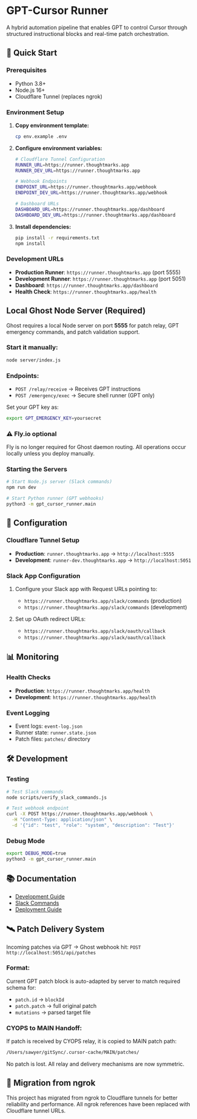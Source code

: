 # GPT-Cursor Runner

A hybrid automation pipeline that enables GPT to control Cursor through structured instructional blocks and real-time patch orchestration.

## 🚀 Quick Start

### Prerequisites
- Python 3.8+
- Node.js 16+
- Cloudflare Tunnel (replaces ngrok)

### Environment Setup

1. **Copy environment template:**
   ```bash
   cp env.example .env
   ```

2. **Configure environment variables:**
   ```bash
   # Cloudflare Tunnel Configuration
   RUNNER_URL=https://runner.thoughtmarks.app
   RUNNER_DEV_URL=https://runner.thoughtmarks.app
   
   # Webhook Endpoints
   ENDPOINT_URL=https://runner.thoughtmarks.app/webhook
   ENDPOINT_DEV_URL=https://runner.thoughtmarks.app/webhook
   
   # Dashboard URLs
   DASHBOARD_URL=https://runner.thoughtmarks.app/dashboard
   DASHBOARD_DEV_URL=https://runner.thoughtmarks.app/dashboard
   ```

3. **Install dependencies:**
   ```bash
   pip install -r requirements.txt
   npm install
   ```

### Development URLs
- **Production Runner**: `https://runner.thoughtmarks.app` (port 5555)
- **Development Runner**: `https://runner.thoughtmarks.app` (port 5051)
- **Dashboard**: `https://runner.thoughtmarks.app/dashboard`
- **Health Check**: `https://runner.thoughtmarks.app/health`

## Local Ghost Node Server (Required)

Ghost requires a local Node server on port **5555** for patch relay, GPT emergency commands, and patch validation support.

### Start it manually:
```bash
node server/index.js
```

### Endpoints:
- `POST /relay/receive` → Receives GPT instructions
- `POST /emergency/exec` → Secure shell runner (GPT only)

Set your GPT key as:
```bash
export GPT_EMERGENCY_KEY=yoursecret
```

### ⚠️ Fly.io optional
Fly is no longer required for Ghost daemon routing. All operations occur locally unless you deploy manually.

### Starting the Servers

```bash
# Start Node.js server (Slack commands)
npm run dev

# Start Python runner (GPT webhooks)
python3 -m gpt_cursor_runner.main
```

## 🔧 Configuration

### Cloudflare Tunnel Setup
- **Production**: `runner.thoughtmarks.app` → `http://localhost:5555`
- **Development**: `runner-dev.thoughtmarks.app` → `http://localhost:5051`

### Slack App Configuration
1. Configure your Slack app with Request URLs pointing to:
   - `https://runner.thoughtmarks.app/slack/commands` (production)
   - `https://runner.thoughtmarks.app/slack/commands` (development)

2. Set up OAuth redirect URLs:
   - `https://runner.thoughtmarks.app/slack/oauth/callback`
   - `https://runner.thoughtmarks.app/slack/oauth/callback`

## 📊 Monitoring

### Health Checks
- **Production**: `https://runner.thoughtmarks.app/health`
- **Development**: `https://runner.thoughtmarks.app/health`

### Event Logging
- Event logs: `event-log.json`
- Runner state: `runner.state.json`
- Patch files: `patches/` directory

## 🛠️ Development

### Testing
```bash
# Test Slack commands
node scripts/verify_slack_commands.js

# Test webhook endpoint
curl -X POST https://runner.thoughtmarks.app/webhook \
  -H "Content-Type: application/json" \
  -d '{"id": "test", "role": "system", "description": "Test"}'
```

### Debug Mode
```bash
export DEBUG_MODE=true
python3 -m gpt_cursor_runner.main
```

## 📚 Documentation

- [Development Guide](CURSOR_DEVELOPMENT_GUIDE.md)
- [Slack Commands](SLACK_COMMANDS_VERIFICATION.md)
- [Deployment Guide](FLYio_GPT_Cursor_Deployment_Summary.md)

## 🛰️ Patch Delivery System

Incoming patches via GPT → Ghost webhook hit: `POST http://localhost:5051/api/patches`

### Format:
Current GPT patch block is auto-adapted by server to match required schema for:
- `patch.id` → `blockId`
- `patch.patch` → full original patch
- `mutations` → parsed target file

### CYOPS to MAIN Handoff:
If patch is received by CYOPS relay, it is copied to MAIN patch path:
```bash
/Users/sawyer/gitSync/.cursor-cache/MAIN/patches/
```

No patch is lost. All relay and delivery mechanisms are now symmetric.

## 🔄 Migration from ngrok

This project has migrated from ngrok to Cloudflare tunnels for better reliability and performance. All ngrok references have been replaced with Cloudflare tunnel URLs.